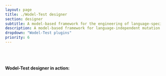```yaml
---
layout: page
title: ./Wodel-Test designer
section: designer
subtitle: A model-based framework for the engineering of language-specific mutation testing tools
description: A model-based framework for language-independent mutation testing
dropdown: "Wodel-Test plugins"
priority: 6
---
```


<br>
<br>
<h4>Wodel-Test designer in action:</h4>
<br>
<!---
[![Wodel-Test designer in action](https://raw.githubusercontent.com/gomezabajo/Wodel/gh-pages/images/wodeltest-designer.png)](https://youtu.be/9NhFv36BgS8)
-->

